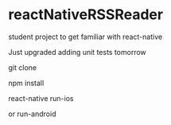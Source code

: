 # reactNativeRSSReader
student project to get familiar with react-native

Just upgraded adding unit tests tomorrow

git clone

npm install

react-native run-ios

or run-android
